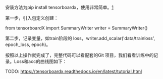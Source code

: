 

<!--
 * @version:
 * @Author:  StevenJokess https://github.com/StevenJokess
 * @Date: 2020-11-11 22:03:34
 * @LastEditors:  StevenJokess https://github.com/StevenJokess
 * @LastEditTime: 2020-11-11 22:11:43
 * @Description:
 * @TODO::
 * @Reference:
-->

安装方法为pip install tensorboardx，使用非常简单。[1]

第一步，引入包定义创建：

from tensorboardX import SummaryWriter
writer = SummaryWriter()

第二步，记录变量，如train阶段的 loss，writer.add_scalar('data/trainloss', epoch_loss, epoch)。

按照以上操作就完成了，完整代码可以看配套的Git 项目，我们看看训练中的记录。Loss和acc的曲线图如下：




[1]: https://mp.weixin.qq.com/s?__biz=MzA3NDIyMjM1NA==&mid=2649029881&idx=1&sn=3c869fcee3b48d3582952ab9a0683ea6&chksm=87134284b064cb924c5e7231b3f2c36ba27e3a689b067f569f2e086f62b18413bcebc5987a07&token=1879088111&lang=zh_CN#rd

TODO:
https://tensorboardx.readthedocs.io/en/latest/tutorial.html
